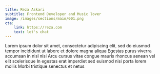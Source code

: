 ```yaml
---
title: Reza Askari
subtitle: Frontend Developer and Music lover
image: /images/sections/main/001.png
cta:
    link: https://reza.com
    text: let's chat
---
```


Lorem ipsum dolor sit amet, consectetur adipiscing elit, sed do eiusmod tempor incididunt ut labore et dolore magna aliqua Egestas purus viverra accumsan in nisl nisi Arcu cursus vitae congue mauris rhoncus aenean vel elit scelerisque In egestas erat imperdiet sed euismod nisi porta lorem mollis Morbi tristique senectus et netus 

